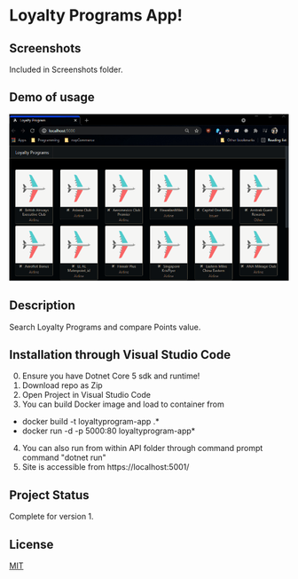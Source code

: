 # Loyalty Programs App!
## Screenshots
 Included in Screenshots folder.
 
## Demo of usage
![Loyalty Program Demo](demo/demo1.gif)

## Description
 Search Loyalty Programs and compare Points value. 

## Installation through Visual Studio Code
 0. Ensure you have Dotnet Core 5 sdk and runtime!
 1. Download repo as Zip
 2. Open Project in Visual Studio Code
 3. You can build Docker image and load to container from 
  *  docker build -t loyaltyprogram-app .*
  *  docker run -d -p 5000:80 loyaltyprogram-app*
 4. You can also run from within API folder through command prompt command "dotnet run"
 5. Site is accessible from https://localhost:5001/
 
## Project Status
 Complete for version 1.
 
## License
 [MIT](https://choosealicense.com/licenses/mit/)
